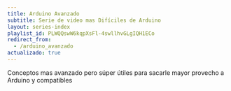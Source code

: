 ```yaml
---
title: Arduino Avanzado
subtitle: Serie de video mas Difíciles de Arduino
layout: series-index
playlist_id: PLWQQswW6kqpXsFl-4swllhvGLgIQH1ECo
redirect_from:
  - /arduino_avanzado
actualizado: true
---
```


Conceptos mas avanzado pero súper útiles para sacarle mayor provecho a Arduino y compatibles
